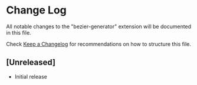 # Change Log

All notable changes to the "bezier-generator" extension will be documented in this file.

Check [Keep a Changelog](http://keepachangelog.com/) for recommendations on how to structure this file.

## [Unreleased]

- Initial release